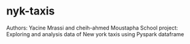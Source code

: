 # nyk-taxis
Authors: Yacine Mrassi and cheih-ahmed Moustapha
School project: Exploring and analysis data of New york taxis using Pyspark dataframe
